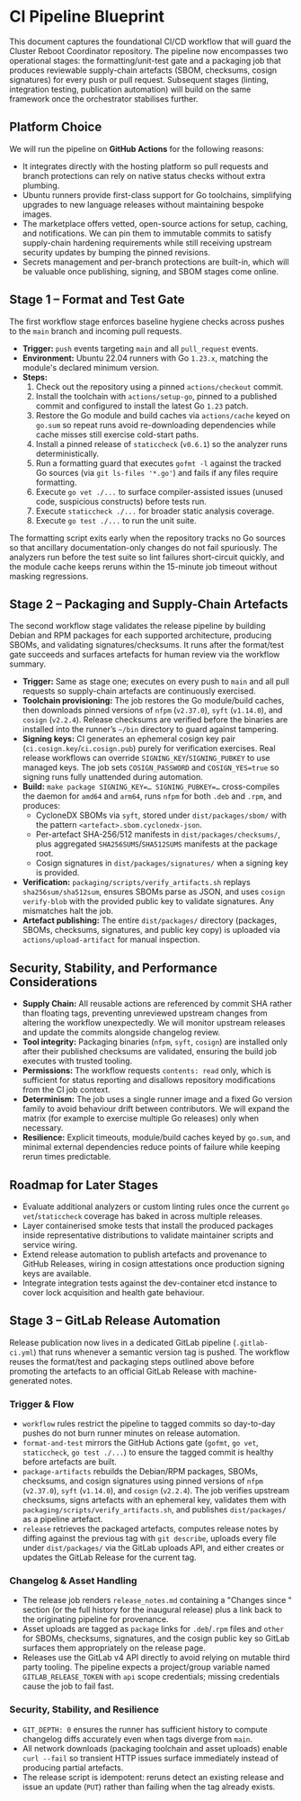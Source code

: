 # CI Pipeline Blueprint

This document captures the foundational CI/CD workflow that will guard the
Cluster Reboot Coordinator repository.  The pipeline now encompasses two
operational stages: the formatting/unit-test gate and a packaging job that
produces reviewable supply-chain artefacts (SBOM, checksums, cosign signatures)
for every push or pull request.  Subsequent stages (linting, integration
testing, publication automation) will build on the same framework once the
orchestrator stabilises further.

## Platform Choice

We will run the pipeline on **GitHub Actions** for the following reasons:

- It integrates directly with the hosting platform so pull requests and branch
  protections can rely on native status checks without extra plumbing.
- Ubuntu runners provide first-class support for Go toolchains, simplifying
  upgrades to new language releases without maintaining bespoke images.
- The marketplace offers vetted, open-source actions for setup, caching, and
  notifications.  We can pin them to immutable commits to satisfy supply-chain
  hardening requirements while still receiving upstream security updates by
  bumping the pinned revisions.
- Secrets management and per-branch protections are built-in, which will be
  valuable once publishing, signing, and SBOM stages come online.

## Stage 1 – Format and Test Gate

The first workflow stage enforces baseline hygiene checks across pushes to the
`main` branch and incoming pull requests.

- **Trigger:** `push` events targeting `main` and all `pull_request` events.
- **Environment:** Ubuntu 22.04 runners with Go `1.23.x`, matching the module's
  declared minimum version.
- **Steps:**
  1. Check out the repository using a pinned `actions/checkout` commit.
  2. Install the toolchain with `actions/setup-go`, pinned to a published
     commit and configured to install the latest Go `1.23` patch.
  3. Restore the Go module and build caches via `actions/cache` keyed on
     `go.sum` so repeat runs avoid re-downloading dependencies while cache
     misses still exercise cold-start paths.
  4. Install a pinned release of `staticcheck` (`v0.6.1`) so the analyzer runs
     deterministically.
  5. Run a formatting guard that executes `gofmt -l` against the tracked Go
     sources (via `git ls-files '*.go'`) and fails if any files require
     formatting.
  6. Execute `go vet ./...` to surface compiler-assisted issues (unused code,
     suspicious constructs) before tests run.
  7. Execute `staticcheck ./...` for broader static analysis coverage.
  8. Execute `go test ./...` to run the unit suite.

The formatting script exits early when the repository tracks no Go sources so
that ancillary documentation-only changes do not fail spuriously.  The analyzers
run before the test suite so lint failures short-circuit quickly, and the module
cache keeps reruns within the 15-minute job timeout without masking regressions.

## Stage 2 – Packaging and Supply-Chain Artefacts

The second workflow stage validates the release pipeline by building Debian and
RPM packages for each supported architecture, producing SBOMs, and validating
signatures/checksums.  It runs after the format/test gate succeeds and surfaces
artefacts for human review via the workflow summary.

- **Trigger:** Same as stage one; executes on every push to `main` and all pull
  requests so supply-chain artefacts are continuously exercised.
- **Toolchain provisioning:** The job restores the Go module/build caches,
  then downloads pinned versions of `nfpm`
  (`v2.37.0`), `syft` (`v1.14.0`), and `cosign` (`v2.2.4`).  Release checksums
  are verified before the binaries are installed into the runner’s `~/bin`
  directory to guard against tampering.
- **Signing keys:** CI generates an ephemeral cosign key pair
  (`ci.cosign.key`/`ci.cosign.pub`) purely for verification exercises.  Real
  release workflows can override `SIGNING_KEY`/`SIGNING_PUBKEY` to use managed
  keys.  The job sets `COSIGN_PASSWORD` and `COSIGN_YES=true` so signing runs
  fully unattended during automation.
- **Build:** `make package SIGNING_KEY=… SIGNING_PUBKEY=…` cross-compiles the
  daemon for `amd64` and `arm64`, runs `nfpm` for both `.deb` and `.rpm`, and
  produces:
  - CycloneDX SBOMs via `syft`, stored under `dist/packages/sbom/` with the
    pattern `<artefact>.sbom.cyclonedx-json`.
  - Per-artefact SHA-256/512 manifests in `dist/packages/checksums/`, plus
    aggregated `SHA256SUMS`/`SHA512SUMS` manifests at the package root.
  - Cosign signatures in `dist/packages/signatures/` when a signing key is
    provided.
- **Verification:** `packaging/scripts/verify_artifacts.sh` replays
  `sha256sum/sha512sum`, ensures SBOMs parse as JSON, and uses
  `cosign verify-blob` with the provided public key to validate signatures.  Any
  mismatches halt the job.
- **Artefact publishing:** The entire `dist/packages/` directory (packages,
  SBOMs, checksums, signatures, and public key copy) is uploaded via
  `actions/upload-artifact` for manual inspection.

## Security, Stability, and Performance Considerations

- **Supply Chain:** All reusable actions are referenced by commit SHA rather than
  floating tags, preventing unreviewed upstream changes from altering the
  workflow unexpectedly.  We will monitor upstream releases and update the
  commits alongside changelog review.
- **Tool integrity:** Packaging binaries (`nfpm`, `syft`, `cosign`) are installed
  only after their published checksums are validated, ensuring the build job
  executes with trusted tooling.
- **Permissions:** The workflow requests `contents: read` only, which is
  sufficient for status reporting and disallows repository modifications from
  the CI job context.
- **Determinism:** The job uses a single runner image and a fixed Go version
  family to avoid behaviour drift between contributors.  We will expand the
  matrix (for example to exercise multiple Go releases) only when necessary.
- **Resilience:** Explicit timeouts, module/build caches keyed by `go.sum`, and
  minimal external dependencies reduce points of failure while keeping
  rerun times predictable.

## Roadmap for Later Stages

- Evaluate additional analyzers or custom linting rules once the current
  `go vet`/`staticcheck` coverage has baked in across multiple releases.
- Layer containerised smoke tests that install the produced packages inside
  representative distributions to validate maintainer scripts and service
  wiring.
- Extend release automation to publish artefacts and provenance to GitHub
  Releases, wiring in cosign attestations once production signing keys are
  available.
- Integrate integration tests against the dev-container etcd instance to cover
  lock acquisition and health gate behaviour.

## Stage 3 – GitLab Release Automation

Release publication now lives in a dedicated GitLab pipeline (`.gitlab-ci.yml`)
that runs whenever a semantic version tag is pushed.  The workflow reuses the
format/test and packaging steps outlined above before promoting the artefacts to
an official GitLab Release with machine-generated notes.

### Trigger & Flow

- `workflow` rules restrict the pipeline to tagged commits so day-to-day pushes
  do not burn runner minutes on release automation.
- `format-and-test` mirrors the GitHub Actions gate (`gofmt`, `go vet`,
  `staticcheck`, `go test ./...`) to ensure the tagged commit is healthy before
  artefacts are built.
- `package-artifacts` rebuilds the Debian/RPM packages, SBOMs, checksums, and
  cosign signatures using pinned versions of `nfpm` (`v2.37.0`), `syft`
  (`v1.14.0`), and `cosign` (`v2.2.4`).  The job verifies upstream checksums,
  signs artefacts with an ephemeral key, validates them with
  `packaging/scripts/verify_artifacts.sh`, and publishes `dist/packages/` as a
  pipeline artefact.
- `release` retrieves the packaged artefacts, computes release notes by diffing
  against the previous tag with `git describe`, uploads every file under
  `dist/packages/` via the GitLab uploads API, and either creates or updates the
  GitLab Release for the current tag.

### Changelog & Asset Handling

- The release job renders `release_notes.md` containing a "Changes since
  <previous tag>" section (or the full history for the inaugural release) plus a
  link back to the originating pipeline for provenance.
- Asset uploads are tagged as `package` links for `.deb`/`.rpm` files and
  `other` for SBOMs, checksums, signatures, and the cosign public key so GitLab
  surfaces them appropriately on the release page.
- Releases use the GitLab v4 API directly to avoid relying on mutable third
  party tooling.  The pipeline expects a project/group variable named
  `GITLAB_RELEASE_TOKEN` with `api` scope credentials; missing credentials cause
  the job to fail fast.

### Security, Stability, and Resilience

- `GIT_DEPTH: 0` ensures the runner has sufficient history to compute changelog
  diffs accurately even when tags diverge from `main`.
- All network downloads (packaging toolchain and asset uploads) enable
  `curl --fail` so transient HTTP issues surface immediately instead of
  producing partial artefacts.
- The release script is idempotent: reruns detect an existing release and issue
  an update (`PUT`) rather than failing when the tag already exists.
